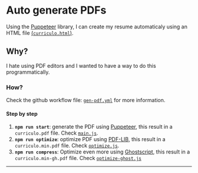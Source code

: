 # Auto generate PDFs

Using the [Puppeteer][puppeteer] library, I can create my resume automaticaly using an HTML file [(`curriculo.html`)](./src/curriculo.html).

## Why?

I hate using PDF editors and I wanted to have a way to do this programmatically.

### How?

Check the github workflow file: [`gen-pdf.yml`](../.github/workflows/gen-pdf.yml) for more information.

#### Step by step

1. **`npm run start`**: generate the PDF using [Puppeteer][puppeteer], this result in a `curriculo.pdf` file.  Check [`main.js`](./main.js).
2. **`npm run optimize`**: optimize PDF using [PDF-LIB](https://pdf-lib.js.org/ "pdf-lib library - website"), this result in a `curriculo.min.pdf` file.  Check [`optimize.js`](./optimize.js).
3. **`npm run compress`**: Optimize even more using [Ghostscript](https://ghostscript.com/ "Ghostscript oficial Website"), this result in a `curriculo.min-gh.pdf` file.  Check [`optimize-ghost.js`](./optimize-ghost.js)

---

[puppeteer]: https://pptr.dev/ "Puppeteer Library - Website"
